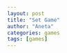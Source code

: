 ```yaml
---
layout: post
title: "Set Game"
author: "Aneta"
categories: games
tags: [games]
---
```


<link rel="stylesheet" href="/assets/css/setGame.css">
<div id="gameContainer"></div>
<script src="/assets/js/setGame.js" defer></script>
